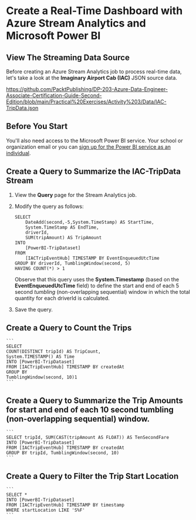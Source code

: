 # Create a Real-Time Dashboard with Azure Stream Analytics and Microsoft Power BI

## View The Streaming Data Source
Before creating an Azure Stream Analytics job to process real-time data, let's take a look at the **Imaginary Airport Cab (IAC)** JSON source data.

https://github.com/PacktPublishing/DP-203-Azure-Data-Engineer-Associate-Certification-Guide-Second-Edition/blob/main/Practical%20Exercises/Activity%203/Data/IAC-TripData.json


## Before You Start

You'll also need access to the Microsoft Power BI service. Your school or organization email or you can [sign up for the Power BI service as an individual](https://learn.microsoft.com/power-bi/fundamentals/service-self-service-signup-for-power-bi).


## Create a Query to Summarize the IAC-TripData Stream

1. View the **Query** page for the Stream Analytics job.

2. Modify the query as follows:

    ```
    SELECT
        DateAdd(second,-5,System.TimeStamp) AS StartTime,
        System.TimeStamp AS EndTime,
        driverId,
        SUM(tripAmount) AS TripAmount
    INTO
        [PowerBI-TripDataset]
    FROM
        [IACTripEventHub] TIMESTAMP BY EventEnqueuedUtcTime
    GROUP BY driverId, TumblingWindow(second, 5)
    HAVING COUNT(*) > 1
    ```

    Observe that this query uses the **System.Timestamp** (based on the **EventEnqueuedUtcTime** field) to define the start and end of each 5 second *tumbling* (non-overlapping sequential) window in which the total quantity for each driverId is calculated.

3. Save the query.

## Create a Query to Count the Trips

    ```
    SELECT
    COUNT(DISTINCT tripId) AS TripCount,
    System.TIMESTAMP() AS Time
    INTO [PowerBI-TripDataset]
    FROM [IACTripEventHub] TIMESTAMP BY createdAt
    GROUP BY 
    TumblingWindow(second, 10)1
    ```


## Create a Query to Summarize the Trip Amounts for start and end of each 10 second tumbling (non-overlapping sequential) window.

    ```
    SELECT tripId, SUM(CAST(tripAmount AS FLOAT)) AS TenSecondFare
    INTO [PowerBI-TripDataset]
    FROM [IACTripEventHub] TIMESTAMP BY createdAt
    GROUP BY tripId, TumblingWindow(second, 10)
    ```

## Create a Query to Filter the Trip Start Location

    ```
    SELECT *
    INTO [PowerBI-TripDataset]
    FROM [IACTripEventHub] TIMESTAMP BY timestamp
    WHERE startLocation LIKE 'S%F'
    ```



